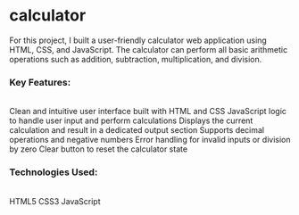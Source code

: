 # calculator
For this project, I built a user-friendly calculator web application using HTML, CSS, and JavaScript. The calculator can perform all basic arithmetic operations such as addition, subtraction, multiplication, and division.
<br>
<h3>Key Features:</h3><br>
Clean and intuitive user interface built with HTML and CSS
JavaScript logic to handle user input and perform calculations
Displays the current calculation and result in a dedicated output section
Supports decimal operations and negative numbers
Error handling for invalid inputs or division by zero
Clear button to reset the calculator state
<br>
<h3>Technologies Used:</h3><br>
HTML5
CSS3
JavaScript 